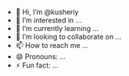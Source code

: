 - 👋 Hi, I’m @kusheriy
- 👀 I’m interested in ...
- 🌱 I’m currently learning ...
- 💞️ I’m looking to collaborate on ...
- 📫 How to reach me ...
- 😄 Pronouns: ...
- ⚡ Fun fact: ...

<!---
kusheriy/kusheriy is a ✨ special ✨ repository because its `README.md` (this file) appears on your GitHub profile.
You can click the Preview link to take a look at your changes.
--->

